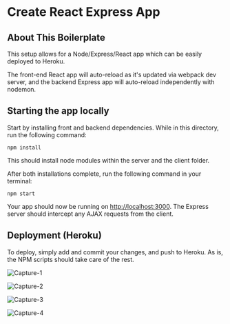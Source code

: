 # Create React Express App

## About This Boilerplate

This setup allows for a Node/Express/React app which can be easily deployed to Heroku.

The front-end React app will auto-reload as it's updated via webpack dev server, and the backend Express app will auto-reload independently with nodemon.

## Starting the app locally

Start by installing front and backend dependencies. While in this directory, run the following command:

```
npm install
```

This should install node modules within the server and the client folder.

After both installations complete, run the following command in your terminal:

```
npm start
```

Your app should now be running on <http://localhost:3000>. The Express server should intercept any AJAX requests from the client.

## Deployment (Heroku)

To deploy, simply add and commit your changes, and push to Heroku. As is, the NPM scripts should take care of the rest.


![Capture-1](https://user-images.githubusercontent.com/65681350/99620400-4d372100-29da-11eb-93ac-3a5d46ce8fde.PNG)


![Capture-2](https://user-images.githubusercontent.com/65681350/99620404-50321180-29da-11eb-82a4-b05d8f2f1ccd.PNG)


![Capture-3](https://user-images.githubusercontent.com/65681350/99620405-52946b80-29da-11eb-9099-f8f4552ecbd5.PNG)


![Capture-4](https://user-images.githubusercontent.com/65681350/99620415-558f5c00-29da-11eb-87ab-989d038dc3b1.PNG)
